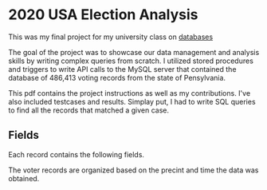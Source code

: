 # 2020 USA Election Analysis

This was my final project for my university class on [databases](https://www.cs.rutgers.edu/academics/undergraduate/course-synopses/course-details/01-198-336-principles-of-information-and-data-management)

The goal of the project was to showcase our data management and analysis skills by writing complex queries from scratch. I utilized stored procedures and triggers to write API calls to the MySQL server that contained the database of 486,413 voting records from the state of Pensylvania.

This pdf contains the project instructions as well as my contributions. I've also included testcases and results. Simplay put, I had to write SQL queries to find all the records that matched a given case.

## Fields 

Each record contains the following fields.

The voter records are organized based on the precint and time the data was obtained. 
